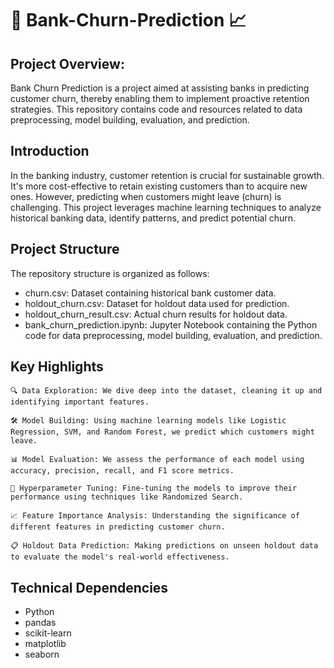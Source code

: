
# 🏦 Bank-Churn-Prediction 📈




## Project Overview:
Bank Churn Prediction is a project aimed at assisting banks in predicting customer churn, thereby enabling them to implement proactive retention strategies. This repository contains code and resources related to data preprocessing, model building, evaluation, and prediction.


## Introduction

In the banking industry, customer retention is crucial for sustainable growth. It's more cost-effective to retain existing customers than to acquire new ones. However, predicting when customers might leave (churn) is challenging. This project leverages machine learning techniques to analyze historical banking data, identify patterns, and predict potential churn.
## Project Structure

The repository structure is organized as follows:

- churn.csv: Dataset containing historical bank customer data.
- holdout_churn.csv: Dataset for holdout data used for prediction.
- holdout_churn_result.csv: Actual churn results for holdout data.
- bank_churn_prediction.ipynb: Jupyter Notebook containing the Python code for data preprocessing, model building, evaluation, and prediction.

## Key Highlights

    🔍 Data Exploration: We dive deep into the dataset, cleaning it up and identifying important features.

    🛠️ Model Building: Using machine learning models like Logistic Regression, SVM, and Random Forest, we predict which customers might leave.

    📊 Model Evaluation: We assess the performance of each model using accuracy, precision, recall, and F1 score metrics.

    🔎 Hyperparameter Tuning: Fine-tuning the models to improve their   performance using techniques like Randomized Search.

    📈 Feature Importance Analysis: Understanding the significance of different features in predicting customer churn.
    
    📋 Holdout Data Prediction: Making predictions on unseen holdout data to evaluate the model's real-world effectiveness.
## Technical Dependencies
- Python
- pandas
- scikit-learn
- matplotlib
- seaborn
